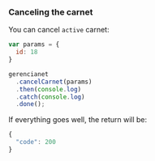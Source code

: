 ### Canceling the carnet

You can cancel `active` carnet:

```js
var params = {
  id: 18
}

gerencianet
  .cancelCarnet(params)
  .then(console.log)
  .catch(console.log)
  .done();
```

If everything goes well, the return will be:

```js
{
  "code": 200
}
```
